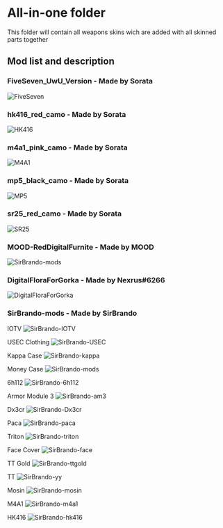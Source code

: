 # All-in-one folder
This folder will contain all weapons skins wich are added with all skinned parts together

## Mod list and description

### FiveSeven_UwU_Version - Made by Sorata
![FiveSeven](https://i.imgur.com/TyEaEo0.jpg)

### hk416_red_camo - Made by Sorata
![HK416](https://i.imgur.com/JFEPPq8.jpg)

### m4a1_pink_camo - Made by Sorata
![M4A1](https://i.imgur.com/WOgkO9v.jpg)

### mp5_black_camo - Made by Sorata
![MP5](https://i.imgur.com/ajucgez.jpg)

### sr25_red_camo - Made by Sorata
![SR25](https://i.imgur.com/0UEbprq.png)

### MOOD-RedDigitalFurnite - Made by MOOD
![SirBrando-mods](https://i.imgur.com/BeD4GWU.png)

### DigitalFloraForGorka - Made by Nexrus#6266
![DigitalFloraForGorka](https://cdn.discordapp.com/attachments/602533402402619422/678254406868664320/645.png)


### SirBrando-mods - Made by SirBrando
IOTV
![SirBrando-IOTV](https://imgur.com/MWxHUT3)

USEC Clothing
![SirBrando-USEC](https://imgur.com/t0pksM9)

Kappa Case
![SirBrando-kappa](https://imgur.com/t0pksM9)

Money Case
![SirBrando-mods](https://imgur.com/xOY7KAh)

6h112
![SirBrando-6h112](https://imgur.com/bspK6Is)

Armor Module 3
![SirBrando-am3](https://imgur.com/wWu9hja)

Dx3cr
![SirBrando-Dx3cr](https://imgur.com/Eve8cP3)

Paca
![SirBrando-paca](https://imgur.com/2NUq01h)

Triton
![SirBrando-triton](https://imgur.com/nnitMSG)

Face Cover
![SirBrando-face](https://imgur.com/uTGkOw0)

TT Gold
![SirBrando-ttgold](https://imgur.com/zYtMZ3S)

TT
![SirBrando-yy](https://imgur.com/zZw8TWB)

Mosin
![SirBrando-mosin](https://imgur.com/sg2HjgS)

M4A1
![SirBrando-m4a1](https://imgur.com/Jd2hnbF)

HK416
![SirBrando-hk416](https://imgur.com/2zlK0i0)
